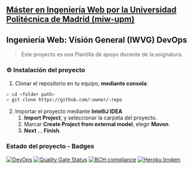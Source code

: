 ## [Máster en Ingeniería Web por la Universidad Politécnica de Madrid (miw-upm)](http://miw.etsisi.upm.es)

## Ingeniería Web: Visión General (IWVG) DevOps

> Este proyecto es una Plantilla de apoyo docente de la asignatura.

### :gear: Instalación del proyecto

1. Clonar el repositorio en tu equipo, **mediante consola**:

```sh
> cd <folder path>
> git clone https://github.com/:owner/:repo
```

2. Importar el proyecto mediante **IntelliJ IDEA**
    1. **Import Project**, y seleccionar la carpeta del proyecto.
    2. Marcar **Create Project from external model**, elegir **Maven**.
    3. **Next** … **Finish**.

### Estado del proyecto - Badges

[![DevOps](https://github.com/Sergiomerayo/iwvg-devops-merayo-sergio/actions/workflows/test-sonar.yml/badge.svg)](https://github.com/Sergiomerayo/iwvg-devops-merayo-sergio/actions/workflows/test-sonar.yml)
[![Quality Gate Status](https://sonarcloud.io/api/project_badges/measure?project=Sergiomerayo_iwvg-devops-merayo-sergio&metric=alert_status)](https://sonarcloud.io/dashboard?id=Sergiomerayo_iwvg-devops-merayo-sergio)
[![BCH compliance](https://bettercodehub.com/edge/badge/Sergiomerayo/iwvg-devops-merayo-sergio?branch=develop)](https://bettercodehub.com/results/Sergiomerayo/iwvg-devops-merayo-sergio)
[![Heroku broken](https://iwvg-devops-merayo-sergio.herokuapp.com/system/version-badge)](https://iwvg-devops-merayo-sergio.herokuapp.com/swagger-ui.html)
